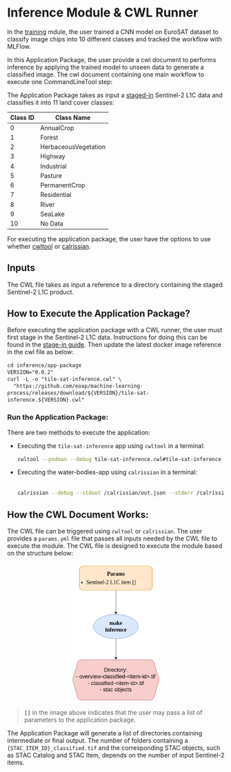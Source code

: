 # Inference Module & CWL Runner

In the [training](training-container.md) mdule, the user trained a CNN model on EuroSAT dataset to classify image chips into 10 different classes and tracked the workflow with MLFlow.

In this Application Package, the user provide a cwl document to performs inference by applying the trained model to unseen data to generate a classified image. The cwl document containing one main workflow to execute one CommandLineTool step:

The Application Package takes as input a [staged-in](stage-in.md) Sentinel-2 L1C data and classifies it into 11 land cover classes:

| Class ID | Class Name            |
|----------|-----------------------|
| 0        | AnnualCrop            |
| 1        | Forest                |
| 2        | HerbaceousVegetation  |
| 3        | Highway               |
| 4        | Industrial            |
| 5        | Pasture               |
| 6        | PermanentCrop         |
| 7        | Residential           |
| 8        | River                 |
| 9        | SeaLake               |
| 10       | No Data               |

For executing the application package, the user have the options to use whether [cwltool](https://github.com/common-workflow-language/cwltool) or [calrissian](https://github.com/Duke-GCB/calrissian).

## Inputs
The CWL file takes as input a reference to a directory containing the staged Sentinel-2 L1C product.

## **How to Execute the Application Package?**

Before executing the application package with a CWL runner, the user must first stage in the Sentinel-2 L1C data. Instructions for doing this can be found in the [stage-in guide](./stage-in/README.md). Then update the latest docker image reference in the cwl file as below:
```
cd inference/app-package
VERSION="0.0.2"
curl -L -o "tile-sat-inference.cwl" \
  "https://github.com/eoap/machine-learning-process/releases/download/${VERSION}/tile-sat-inference.${VERSION}.cwl"

```

### **Run the Application Package**:
There are two methods to execute the application:

- Executing the `tile-sat-inference` app using `cwltool` in a terminal:

    ```bash
    cwltool --podman --debug tile-sat-inference.cwl#tile-sat-inference params.yml
    ```

- Executing the water-bodies-app using `calrissian` in a terminal:

    ```bash
    
    calrissian --debug --stdout /calrissian/out.json --stderr /calrissian/stderr.log --usage-report /calrissian/report.json --max-ram 10G --max-cores 2 --tmp-outdir-prefix /calrissian/tmp/ --outdir /calrissian/results/ --tool-logs-basepath /calrissian/logs tile-sat-inference.cwl#tile-sat-inference params.yml
    ```

## How the CWL Document Works:
The CWL file can be triggered using `cwltool` or `calrissian`. The user provides a `params.yml` file that passes all inputs needed by the CWL file to execute the module. The CWL file is designed to execute the module based on the structure below:

<p align="center"><img src="./imgs/inference.png" alt="Picture" width="40%" height="10%" style="display: block; margin: 20px auto;"/></p>

> **`[]`** in the image above indicates that the user may pass a list of parameters to the application package.

The Application Package will generate a list of directories containing intermediate or final output. The number of folders containing a `{STAC_ITEM_ID}_classified.tif` and the corresponding STAC objects, such as STAC Catalog and STAC Item, depends on the number of input Sentinel-2 items.
